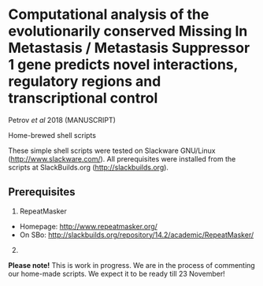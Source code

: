 # Computational analysis of the evolutionarily conserved Missing In Metastasis / Metastasis Suppressor 1 gene predicts novel interactions, regulatory regions and transcriptional control

Petrov _et al_ 2018 (MANUSCRIPT)

Home-brewed shell scripts

These simple shell scripts were tested on Slackware GNU/Linux (http://www.slackware.com/). All prerequisites were installed from the scripts at SlackBuilds.org (http://slackbuilds.org).

## Prerequisites
1. RepeatMasker
 * Homepage: http://www.repeatmasker.org/
 * On SBo: http://slackbuilds.org/repository/14.2/academic/RepeatMasker/
2. 




**Please note!**
This is work in progress. We are in the process of commenting our home-made scripts. We expect it to be ready till 23 November!

